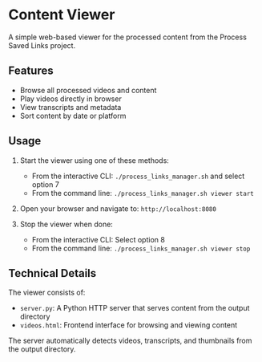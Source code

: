 # Content Viewer

A simple web-based viewer for the processed content from the Process Saved Links project.

## Features

- Browse all processed videos and content
- Play videos directly in browser
- View transcripts and metadata
- Sort content by date or platform

## Usage

1. Start the viewer using one of these methods:
   - From the interactive CLI: `./process_links_manager.sh` and select option 7
   - From the command line: `./process_links_manager.sh viewer start`

2. Open your browser and navigate to: `http://localhost:8080`

3. Stop the viewer when done:
   - From the interactive CLI: Select option 8
   - From the command line: `./process_links_manager.sh viewer stop`

## Technical Details

The viewer consists of:
- `server.py`: A Python HTTP server that serves content from the output directory
- `videos.html`: Frontend interface for browsing and viewing content

The server automatically detects videos, transcripts, and thumbnails from the output directory. 